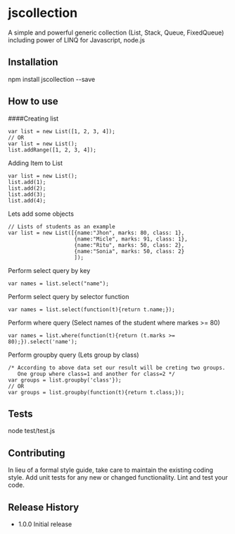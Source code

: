 # jscollection
A simple and powerful generic collection (List, Stack, Queue, FixedQueue) including power of LINQ for Javascript, node.js

## Installation

  npm install jscollection --save

## How to use

####Creating list

    var list = new List([1, 2, 3, 4]); 
    // OR
    var list = new List();
    list.addRange([1, 2, 3, 4]);

Adding Item to List

    var list = new List();
    list.add(1);
    list.add(2);
    list.add(3);
    list.add(4);
        
Lets add some objects

    // Lists of students as an example
    var list = new List([{name:"Jhon", marks: 80, class: 1}, 
                         {name:"Micle", marks: 91, class: 1}, 
                         {name:"Ritu", marks: 50, class: 2},
                         {name:"Sonia", marks: 50, class: 2}
                         ]);
    
Perform select query by key

    var names = list.select("name");
        
Perform select query by selector function

    var names = list.select(function(t){return t.name;});

Perform where query (Select names of the student where markes >= 80)

    var names = list.where(function(t){return (t.marks >= 80);}).select('name');
    
Perform groupby query (Lets group by class)

    /* According to above data set our result will be creting two groups. 
       One group where class=1 and another for class=2 */
    var groups = list.groupby('class'}); 
    // OR
    var groups = list.groupby(function(t){return t.class;});


## Tests

  node test/test.js

## Contributing

In lieu of a formal style guide, take care to maintain the existing coding style.
Add unit tests for any new or changed functionality. Lint and test your code.

## Release History

* 1.0.0 Initial release
